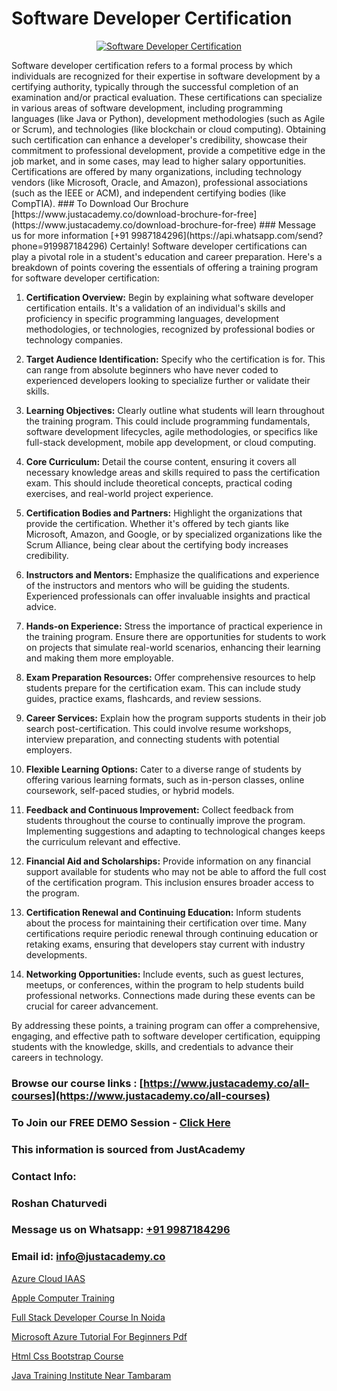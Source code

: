 # Software Developer Certification

<p align="center">
  <a href="https://justacademy.co/program-detail/software-testing">
    <img src="https://justacademy.co/storage2/program_images/1704700438.webp" alt="Software Developer Certification">
  </a>
</p>
Software developer certification refers to a formal process by which individuals are recognized for their expertise in software development by a certifying authority, typically through the successful completion of an examination and/or practical evaluation. These certifications can specialize in various areas of software development, including programming languages (like Java or Python), development methodologies (such as Agile or Scrum), and technologies (like blockchain or cloud computing). Obtaining such certification can enhance a developer's credibility, showcase their commitment to professional development, provide a competitive edge in the job market, and in some cases, may lead to higher salary opportunities. Certifications are offered by many organizations, including technology vendors (like Microsoft, Oracle, and Amazon), professional associations (such as the IEEE or ACM), and independent certifying bodies (like CompTIA).
### To Download Our Brochure [https://www.justacademy.co/download-brochure-for-free](https://www.justacademy.co/download-brochure-for-free)
### Message us for more information [+91 9987184296](https://api.whatsapp.com/send?phone=919987184296)
Certainly! Software developer certifications can play a pivotal role in a student's education and career preparation. Here's a breakdown of points covering the essentials of offering a training program for software developer certification:

1) **Certification Overview:** Begin by explaining what software developer certification entails. It's a validation of an individual's skills and proficiency in specific programming languages, development methodologies, or technologies, recognized by professional bodies or technology companies.

2) **Target Audience Identification:** Specify who the certification is for. This can range from absolute beginners who have never coded to experienced developers looking to specialize further or validate their skills.

3) **Learning Objectives:** Clearly outline what students will learn throughout the training program. This could include programming fundamentals, software development lifecycles, agile methodologies, or specifics like full-stack development, mobile app development, or cloud computing.

4) **Core Curriculum:** Detail the course content, ensuring it covers all necessary knowledge areas and skills required to pass the certification exam. This should include theoretical concepts, practical coding exercises, and real-world project experience.

5) **Certification Bodies and Partners:** Highlight the organizations that provide the certification. Whether it's offered by tech giants like Microsoft, Amazon, and Google, or by specialized organizations like the Scrum Alliance, being clear about the certifying body increases credibility.

6) **Instructors and Mentors:** Emphasize the qualifications and experience of the instructors and mentors who will be guiding the students. Experienced professionals can offer invaluable insights and practical advice.

7) **Hands-on Experience:** Stress the importance of practical experience in the training program. Ensure there are opportunities for students to work on projects that simulate real-world scenarios, enhancing their learning and making them more employable.

8) **Exam Preparation Resources:** Offer comprehensive resources to help students prepare for the certification exam. This can include study guides, practice exams, flashcards, and review sessions.

9) **Career Services:** Explain how the program supports students in their job search post-certification. This could involve resume workshops, interview preparation, and connecting students with potential employers.

10) **Flexible Learning Options:** Cater to a diverse range of students by offering various learning formats, such as in-person classes, online coursework, self-paced studies, or hybrid models.

11) **Feedback and Continuous Improvement:** Collect feedback from students throughout the course to continually improve the program. Implementing suggestions and adapting to technological changes keeps the curriculum relevant and effective.

12) **Financial Aid and Scholarships:** Provide information on any financial support available for students who may not be able to afford the full cost of the certification program. This inclusion ensures broader access to the program.

13) **Certification Renewal and Continuing Education:** Inform students about the process for maintaining their certification over time. Many certifications require periodic renewal through continuing education or retaking exams, ensuring that developers stay current with industry developments.

14) **Networking Opportunities:** Include events, such as guest lectures, meetups, or conferences, within the program to help students build professional networks. Connections made during these events can be crucial for career advancement.

By addressing these points, a training program can offer a comprehensive, engaging, and effective path to software developer certification, equipping students with the knowledge, skills, and credentials to advance their careers in technology.

### Browse our course links : [https://www.justacademy.co/all-courses](https://www.justacademy.co/all-courses) 
### To Join our FREE DEMO Session - [Click Here](https://www.justacademy.co/register-for-course-demo)


### This information is sourced from JustAcademy
### Contact Info:
### Roshan Chaturvedi
### Message us on Whatsapp: [+91 9987184296](https://api.whatsapp.com/send?phone=919987184296)
### Email id: [info@justacademy.co](mailto:info@justacademy.co)
                
[Azure Cloud IAAS](https://www.linkedin.com/pulse/azure-cloud-iaas-justacademy-mumbai-sopbc?trackingId=v5eR22w3BSWKfxbil3JvbQ%3D%3D&lipi=urn%3Ali%3Apage%3Ad_flagship3_showcase_admin%3B%2Fp6Xeq9yQHuq%2BIOH7VpqxQ%3D%3D)

[Apple Computer Training](0)

[Full Stack Developer Course In Noida](https://medium.com/@akanshapatil/full-stack-developer-course-in-noida-27825629d468)

[Microsoft Azure Tutorial For Beginners Pdf](https://medium.com/@negishivu99/microsoft-azure-tutorial-for-beginners-pdf-42e1dce32b1c)

[Html Css Bootstrap Course](https://justacademyin.github.io/justacademy/html-css-bootstrap-course)

[Java Training Institute Near Tambaram](https://justacademyin.github.io/justacademy/java-training-institute-near-tambaram)

